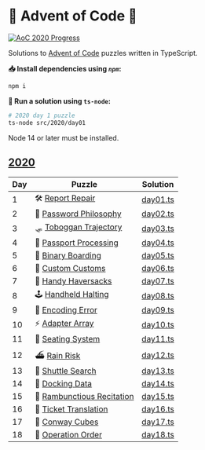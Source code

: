 # 🎄 Advent of Code 🎄

[![AoC 2020 Progress](https://img.shields.io/badge/AoC%202020-18%2F25-dodgerblue?logo=typescript&logoWidth=10)](./src/2020/)

Solutions to [Advent of Code](https://adventofcode.com/) puzzles written in TypeScript.

 **📥 Install dependencies using *`npm`*:**

```bash
npm i
```

**🏃 Run a solution using `ts-node`:**

```bash
# 2020 day 1 puzzle
ts-node src/2020/day01
```

Node 14 or later must be installed.

## [2020](https://adventofcode.com/2020/)

| Day | Puzzle | Solution |
|-|-|-|
| 1 | 🛠️ [Report Repair](https://adventofcode.com/2020/day/1) | [day01.ts](./src/2020/day01.ts)|
| 2 | 🔑 [Password Philosophy](https://adventofcode.com/2020/day/2) | [day02.ts](./src/2020/day02.ts)|
| 3 | 🛷 [Toboggan Trajectory](https://adventofcode.com/2020/day/3) | [day03.ts](./src/2020/day03.ts)|
| 4 | 🛂 [Passport Processing](https://adventofcode.com/2020/day/4) | [day04.ts](./src/2020/day04.ts)|
| 5 | 🛫 [Binary Boarding](https://adventofcode.com/2020/day/5) | [day05.ts](./src/2020/day05.ts)|
| 6 | 🛃 [Custom Customs](https://adventofcode.com/2020/day/6) | [day06.ts](./src/2020/day06.ts)|
| 7 | 👜 [Handy Haversacks](https://adventofcode.com/2020/day/7) | [day07.ts](./src/2020/day07.ts)|
| 8 | 🕹️ [Handheld Halting](https://adventofcode.com/2020/day/8) | [day08.ts](./src/2020/day08.ts)|
| 9 | 🔢 [Encoding Error](https://adventofcode.com/2020/day/9) | [day09.ts](./src/2020/day09.ts)|
| 10 | ⚡ [Adapter Array](https://adventofcode.com/2020/day/10) | [day10.ts](./src/2020/day10.ts)|
| 11 | 💺 [Seating System](https://adventofcode.com/2020/day/11) | [day11.ts](./src/2020/day11.ts)|
| 12 | ⛴️ [Rain Risk](https://adventofcode.com/2020/day/12) | [day12.ts](./src/2020/day12.ts)|
| 13 | 🚌 [Shuttle Search](https://adventofcode.com/2020/day/13) | [day13.ts](./src/2020/day13.ts)|
| 14 | 💾 [Docking Data](https://adventofcode.com/2020/day/14) | [day14.ts](./src/2020/day14.ts)|
| 15 | 🧝 [Rambunctious Recitation](https://adventofcode.com/2020/day/15) | [day15.ts](./src/2020/day15.ts)|
| 16 | 🎫 [Ticket Translation](https://adventofcode.com/2020/day/16) | [day16.ts](./src/2020/day16.ts)|
| 17 | 🧊 [Conway Cubes](https://adventofcode.com/2020/day/17) | [day17.ts](./src/2020/day17.ts)|
| 18 | 🧮 [Operation Order](https://adventofcode.com/2020/day/18) | [day18.ts](./src/2020/day18.ts)|
